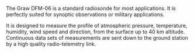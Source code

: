 The Graw DFM-06 is a standard radiosonde for most applications. It is perfectly suited for synoptic observations or military applications.

It is designed to measure the profile of atmospheric pressure, temperature, humidity, wind speed and direction, from the surface up to 40 km altitude. Continuous data sets of measurements are sent down to the ground station by a high quality radio-telemetry link.